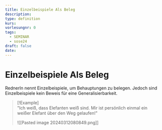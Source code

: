 ```yaml
---
title: Einzelbeispiele Als Beleg
description: 
type: definition
kurs: 
vorlesungnr: 0
tags:
  - SEMINAR
  - sose24
draft: false
date:
---
```

# Einzelbeispiele Als Beleg

RednerIn nennt Einzelbeispiele, um Behauptungen zu belegen. Jedoch sind Einzelbeispiele kein Beweis für eine Generalisierbarkeit.

> [!Example]  
> "Ich weiß, dass Elefanten weiß sind. Mir ist persönlich einmal ein weißer Elefant über den Weg gelaufen!"
> 
> ![[Pasted image 20240312080849.png]]